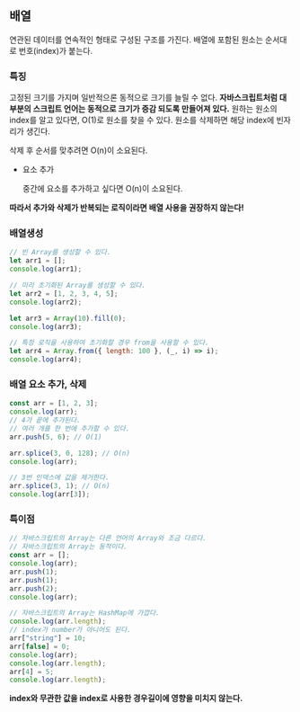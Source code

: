 ## 배열

연관된 데이터를 연속적인 형태로 구성된 구조를 가진다.
배열에 포함된 원소는 순서대로 번호(index)가 붙는다.

### 특징

고정된 크기를 가지며 일반적으론 동적으로 크기를 늘릴 수 없다.
**자바스크립트처럼 대부분의 스크립트 언어는 동적으로 크기가 증감 되도록 만들어져 있다.**
원하는 원소의 index를 알고 있다면, O(1)로 원소를 찾을 수 있다.
원소를 삭제하면 해당 index에 빈자리가 생긴다.

삭제 후 순서를 맞추려면 O(n)이 소요된다.

- 요소 추가

  중간에 요소를 추가하고 싶다면 O(n)이 소요된다.

**따라서 추가와 삭제가 반복되는 로직이라면 배열 사용을 권장하지 않는다!**

### 배열생성

```jsx
// 빈 Array를 생성할 수 있다.
let arr1 = [];
console.log(arr1);

// 미리 초기화된 Array를 생성할 수 있다.
let arr2 = [1, 2, 3, 4, 5];
console.log(arr2);

let arr3 = Array(10).fill(0);
console.log(arr3);

// 특정 로직을 사용하여 초기화할 경우 from을 사용할 수 있다.
let arr4 = Array.from({ length: 100 }, (_, i) => i);
console.log(arr4);
```

### 배열 요소 추가, 삭제

```jsx
const arr = [1, 2, 3];
console.log(arr);
// 4가 끝에 추가된다.
// 여러 개를 한 번에 추가할 수 있다.
arr.push(5, 6); // O(1)

arr.splice(3, 0, 128); // O(n)
console.log(arr);

// 3번 인덱스에 값을 제거한다.
arr.splice(3, 1); // O(n)
console.log(arr[3]);
```

### 특이점

```jsx
// 자바스크립트의 Array는 다른 언어의 Array와 조금 다르다.
// 자바스크립트의 Array는 동적이다.
const arr = [];
console.log(arr);
arr.push(1);
arr.push(1);
arr.push(2);
console.log(arr);

// 자바스크립트의 Array는 HashMap에 가깝다.
console.log(arr.length);
// index가 number가 아니어도 된다.
arr["string"] = 10;
arr[false] = 0;
console.log(arr);
console.log(arr.length);
arr[4] = 5;
console.log(arr.length);
```

**index와 무관한 값을 index로 사용한 경우길이에 영향을 미치지 않는다.**
